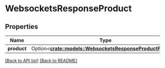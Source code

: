 # WebsocketsResponseProduct

## Properties

Name | Type | Description | Notes
------------ | ------------- | ------------- | -------------
**product** | Option<[**crate::models::WebsocketsResponseProductProduct**](WebsocketsResponseProductProduct.md)> |  | 

[[Back to API list]](../README.md#documentation-for-api-endpoints) [[Back to README]](../README.md)


